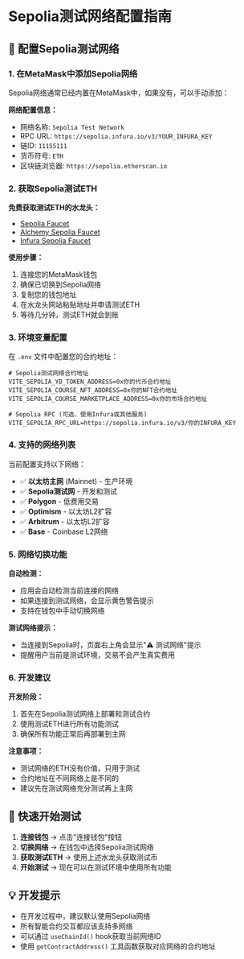 # Sepolia测试网络配置指南

## 🔧 配置Sepolia测试网络

### 1. 在MetaMask中添加Sepolia网络

Sepolia网络通常已经内置在MetaMask中，如果没有，可以手动添加：

**网络配置信息：**
- 网络名称: `Sepolia Test Network`
- RPC URL: `https://sepolia.infura.io/v3/YOUR_INFURA_KEY`
- 链ID: `11155111`
- 货币符号: `ETH`
- 区块链浏览器: `https://sepolia.etherscan.io`

### 2. 获取Sepolia测试ETH

**免费获取测试ETH的水龙头：**
- [Sepolia Faucet](https://sepoliafaucet.com/)
- [Alchemy Sepolia Faucet](https://sepoliafaucet.com/)
- [Infura Sepolia Faucet](https://www.infura.io/faucet/sepolia)

**使用步骤：**
1. 连接您的MetaMask钱包
2. 确保已切换到Sepolia网络
3. 复制您的钱包地址
4. 在水龙头网站粘贴地址并申请测试ETH
5. 等待几分钟，测试ETH就会到账

### 3. 环境变量配置

在 `.env` 文件中配置您的合约地址：

```env
# Sepolia测试网络合约地址
VITE_SEPOLIA_YD_TOKEN_ADDRESS=0x你的代币合约地址
VITE_SEPOLIA_COURSE_NFT_ADDRESS=0x你的NFT合约地址
VITE_SEPOLIA_COURSE_MARKETPLACE_ADDRESS=0x你的市场合约地址

# Sepolia RPC (可选，使用Infura或其他服务)
VITE_SEPOLIA_RPC_URL=https://sepolia.infura.io/v3/你的INFURA_KEY
```

### 4. 支持的网络列表

当前配置支持以下网络：
- ✅ **以太坊主网** (Mainnet) - 生产环境
- ✅ **Sepolia测试网** - 开发和测试
- ✅ **Polygon** - 低费用交易
- ✅ **Optimism** - 以太坊L2扩容
- ✅ **Arbitrum** - 以太坊L2扩容  
- ✅ **Base** - Coinbase L2网络

### 5. 网络切换功能

**自动检测：**
- 应用会自动检测当前连接的网络
- 如果连接到测试网络，会显示黄色警告提示
- 支持在钱包中手动切换网络

**测试网络提示：**
- 当连接到Sepolia时，页面右上角会显示"⚠️ 测试网络"提示
- 提醒用户当前是测试环境，交易不会产生真实费用

### 6. 开发建议

**开发阶段：**
1. 首先在Sepolia测试网络上部署和测试合约
2. 使用测试ETH进行所有功能测试
3. 确保所有功能正常后再部署到主网

**注意事项：**
- 测试网络的ETH没有价值，只用于测试
- 合约地址在不同网络上是不同的
- 建议先在测试网络充分测试再上主网

## 🚀 快速开始测试

1. **连接钱包** → 点击"连接钱包"按钮
2. **切换网络** → 在钱包中选择Sepolia测试网络
3. **获取测试ETH** → 使用上述水龙头获取测试币
4. **开始测试** → 现在可以在测试环境中使用所有功能

## 💡 开发提示

- 在开发过程中，建议默认使用Sepolia网络
- 所有智能合约交互都应该支持多网络
- 可以通过 `useChainId()` hook获取当前网络ID
- 使用 `getContractAddress()` 工具函数获取对应网络的合约地址
